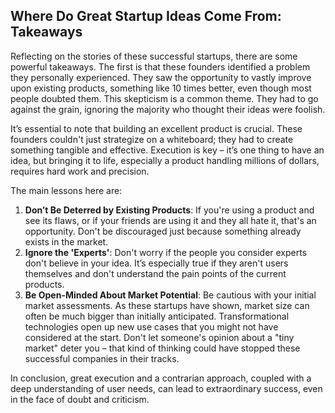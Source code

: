 ## Where Do Great Startup Ideas Come From: Takeaways

Reflecting on the stories of these successful startups, there are some powerful takeaways. The first is that these founders identified a problem they personally experienced. They saw the opportunity to vastly improve upon existing products, something like 10 times better, even though most people doubted them. This skepticism is a common theme. They had to go against the grain, ignoring the majority who thought their ideas were foolish.

It’s essential to note that building an excellent product is crucial. These founders couldn't just strategize on a whiteboard; they had to create something tangible and effective. Execution is key – it’s one thing to have an idea, but bringing it to life, especially a product handling millions of dollars, requires hard work and precision.

The main lessons here are:

1. **Don’t Be Deterred by Existing Products**: If you're using a product and see its flaws, or if your friends are using it and they all hate it, that's an opportunity. Don't be discouraged just because something already exists in the market.
2. **Ignore the 'Experts'**: Don't worry if the people you consider experts don't believe in your idea. It’s especially true if they aren't users themselves and don't understand the pain points of the current products.
3. **Be Open-Minded About Market Potential**: Be cautious with your initial market assessments. As these startups have shown, market size can often be much bigger than initially anticipated. Transformational technologies open up new use cases that you might not have considered at the start. Don't let someone's opinion about a "tiny market" deter you – that kind of thinking could have stopped these successful companies in their tracks.

In conclusion, great execution and a contrarian approach, coupled with a deep understanding of user needs, can lead to extraordinary success, even in the face of doubt and criticism.